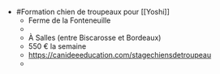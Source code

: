 - #Formation chien de troupeaux pour [[Yoshi]]
	- Ferme de la Fonteneuille
	-
	- À Salles (entre Biscarosse et Bordeaux)
	- 550 € la semaine
	- https://canideeeducation.com/stagechiensdetroupeau
	-